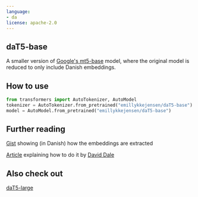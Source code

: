 ```yaml
---
language: 
- da
license: apache-2.0
---
```

## daT5-base
A smaller version of [Google's mt5-base](https://huggingface.co/google/mt5-base) model, where the original model is reduced to only include Danish embeddings.

## How to use
```python
from transformers import AutoTokenizer, AutoModel
tokenizer = AutoTokenizer.from_pretrained("emillykkejensen/daT5-base")
model = AutoModel.from_pretrained("emillykkejensen/daT5-base")
```

## Further reading

[Gist](https://gist.github.com/emillykkejensen/8bf1b323495efc7252dee966e6bc1b5c) showing (in Danish) how the embeddings are extracted

[Article](https://towardsdatascience.com/how-to-adapt-a-multilingual-t5-model-for-a-single-language-b9f94f3d9c90) explaining how to do it by [David Dale](https://huggingface.co/cointegrated)

## Also check out
[daT5-large](https://huggingface.co/emillykkejensen/daT5-large)